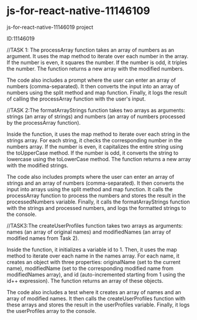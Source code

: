 # js-for-react-native-11146109
js-for-react-native-11146019 project

ID:11146019

//TASK 1: The processArray function takes an array of numbers as an argument. It uses the map method to iterate over each number in the array. If the number is even, it squares the number. If the number is odd, it triples the number. The function returns a new array with the modified numbers.

The code also includes a prompt where the user can enter an array of numbers (comma-separated). It then converts the input into an array of numbers using the split method and map function. Finally, it logs the result of calling the processArray function with the user's input.

//TASK 2:The formatArrayStrings function takes two arrays as arguments: strings (an array of strings) and numbers (an array of numbers processed by the processArray function).

Inside the function, it uses the map method to iterate over each string in the strings array. For each string, it checks the corresponding number in the numbers array. If the number is even, it capitalizes the entire string using the toUpperCase method. If the number is odd, it converts the string to lowercase using the toLowerCase method. The function returns a new array with the modified strings.

The code also includes prompts where the user can enter an array of strings and an array of numbers (comma-separated). It then converts the input into arrays using the split method and map function. It calls the processArray function to process the numbers and stores the result in the processedNumbers variable. Finally, it calls the formatArrayStrings function with the strings and processed numbers, and logs the formatted strings to the console.

//TASK3:The createUserProfiles function takes two arrays as arguments: names (an array of original names) and modifiedNames (an array of modified names from Task 2).

Inside the function, it initializes a variable id to 1. Then, it uses the map method to iterate over each name in the names array. For each name, it creates an object with three properties: originalName (set to the current name), modifiedName (set to the corresponding modified name from modifiedNames array), and id (auto-incremented starting from 1 using the id++ expression). The function returns an array of these objects.

The code also includes a test where it creates an array of names and an array of modified names. It then calls the createUserProfiles function with these arrays and stores the result in the userProfiles variable. Finally, it logs the userProfiles array to the console.
